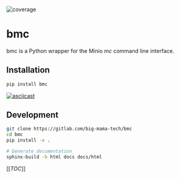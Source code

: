 ![coverage](https://gitlab.com/big-mama-tech/bmc/badges/master/coverage.svg?job=test)

# bmc


bmc is a Python wrapper for the Minio _mc_ command line interface.

## Installation

```bash
pip install bmc
```

[![asciicast](https://asciinema.org/a/umJbbEZO0zb5SZliX1T2LMlxV.svg)](https://asciinema.org/a/umJbbEZO0zb5SZliX1T2LMlxV)

## Development

```bash
git clone https://gitlab.com/big-mama-tech/bmc
cd bmc
pip install -e .

# Generate documentation
sphinx-build -b html docs docs/html
```


[[_TOC_]]



